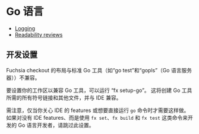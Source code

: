 <!--
# Go

- [Logging](logging.md)
- [Readability reviews](readability_reviews.md)
-->

# Go 语言

- [Logging](logging.md)
- [Readability reviews](readability_reviews.md)

<!--
## Development setup

The layout of the Fuchsia checkout is not compatible out-of-the-box with
standard Go tooling like `go test` and `gopls` (the Go language server).

To set up your workspace for compatibility with Go tooling, run `fx setup-go`.
This will create all of the symlinks and other files necessary for Go tooling
and to work and be compatible with IDEs.

Note that this is only necessary if you care about IDE features and/or running
`go` commands directly. If you're happy without IDE features and with using `fx
set`, `fx build`, and `fx test` to work with Go, feel free to skip this setup.
-->

## 开发设置

Fuchsia checkout 的布局与标准 Go 工具（如“go test”和“gopls”（Go 语言服务器））不兼容。

要设置你的工作区以兼容 Go 工具，可以运行 “fx setup-go”。 这将创建 Go 工具所需的所有符号链接和其他文件，并与 IDE 兼容。

需注意，仅当你关心 IDE 的 features 或想要直接运行 `go` 命令时才需要这样做。 如果对没有 IDE features、而是使用 `fx set`、`fx build` 和 `fx test` 这类命令来开发的 Go 语言开发者，请跳过此设置。